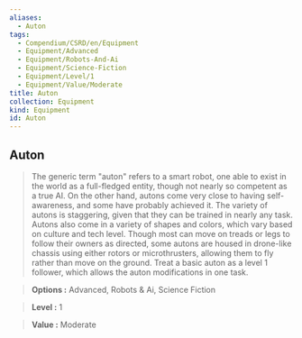 ```yaml
---
aliases:
  - Auton
tags:
  - Compendium/CSRD/en/Equipment
  - Equipment/Advanced
  - Equipment/Robots-And-Ai
  - Equipment/Science-Fiction
  - Equipment/Level/1
  - Equipment/Value/Moderate
title: Auton
collection: Equipment
kind: Equipment
id: Auton
---
```

## Auton    
    
>    
>The generic term "auton" refers to a smart robot, one able to exist in the world as a full-fledged entity, though not nearly so competent as a true AI. On the other hand, autons come very close to having self-awareness, and some have probably achieved it. The variety of autons is staggering, given that they can be trained in nearly any task. Autons also come in a variety of shapes and colors, which vary based on culture and tech level. Though most can move on treads or legs to follow their owners as directed, some autons are housed in drone-like chassis using either rotors or microthrusters, allowing them to fly rather than move on the ground. Treat a basic auton as a level 1 follower, which allows the auton modifications in one task.    
> **Options :** Advanced, Robots & Ai, Science Fiction    
> **Level :** 1    
> **Value :** Moderate
